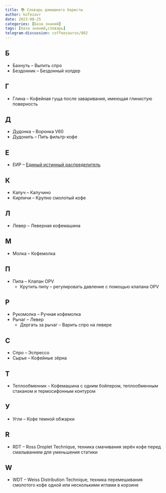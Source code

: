 ```yaml
---
title: 📚 Словарь домашнего баристы 
author: kofezavr
date: 2023-08-25
categories: [База знаний]
tags: [база знаний,словарь]
telegram-discussion: coffeesaurus/802
--- 
```


## Б
- Бахнуть – Выпить спро
- Бездонник – Бездонный холдер

## Г
- Глина – Кофейная гуща после заваривания, имеющая глинистую поверность

## Д
- Дудонка – Воронка V60
- Дудонить – Пить фильтр-кофе

## Е
- ЕИР – [Единый истинный распределитель](https://kofezavr.ru/posts/2022/08/08/еир)

## К
- Капуч – Капучино
- Кирпичи – Крупно смолотый кофе

## Л
- Левер – Леверная кофемашина

## М
- Молка – Кофемолка

## П
- Пипа – Клапан OPV
	- Крутить пипу – регулировать давление с помощью клапана OPV

## Р
- Рукомолка – Ручная кофемолка
- Рычаг – Левер
	- Дергать за рычаг – Варить спро на левере

## С
- Спро – Эспрессо
- Сырье – Кофейные зёрна

## Т
- Теплообменник – Кофемашина с одним бойлером, теплообменным стаканом и термосифонным контуром

## У
- Угли – Кофе темной обжарки

## R
- RDT – Ross Droplet Technique, техника смачивания зерён кофе перед смалыванием для уменьшения статики

## W
- WDT – Weiss Distribution Technique, техника перемешивания смолотого кофе одной или несколькими иглами в корзине